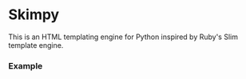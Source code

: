 # Skimpy

This is an HTML templating engine for Python inspired by Ruby's Slim template engine.

### Example 